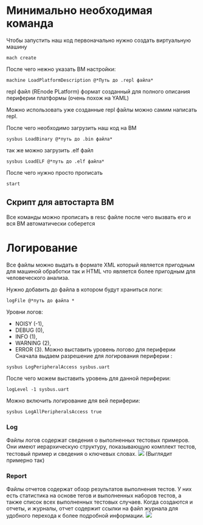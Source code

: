 # Минимально необходимая команда
Чтобы запустить наш код первоначально нужно создать виртуальную машину
```
mach create
```
После чего нежно указать ВМ настройки:
```
machine LoadPlatformDescription @*Путь до .repl файла*
```
repl файл (REnode PLatform) формат созданный для полного описания периферии платформы (очень похож на YAML)

Можно использовать уже созданные repl файлы можно самим написать repl.

После чего необходимо загрузить наш код на ВМ
```
sysbus LoadBinary @*путь до .bin файла*
```
так же можно загрузить .elf файл
```
sysbus LoadELF @*путь до .elf файла*
```
После чего нужно просто прописать 
```
start
```

## Скрипт для автостарта ВМ 
Все команды можно прописать в resc файле после чего вызвать его и вся ВМ автоматически соберется 

# Логирование

Все файлы можно выдать в формате XML который является пригодным для машиной обработки так и HTML что является более пригодным для человеческого анализа.

Нужно добавить до файла в котором будут храниться логи:
```
logFile @*путь до файла *
```

Уровни логов:
- NOISY (-1),
- DEBUG (0),
- INFO (1),
- WARNING (2),
- ERROR (3).
Можно выставить уровень логово для периферии 
Сначала выдаем разрешение для логирования периферии :
```
sysbus LogPeripheralAccess sysbus.uart
```
После чего можем выставить уровень для данной периферии:
```
logLevel -1 sysbus.uart
```
 Можно включить логирование для вей периферии:
 ```
 sysbus LogAllPeripheralsAccess true
```
### Log
Файлы логов содержат сведения о выполненных тестовых примеров. Они имеют иерархическую структуру, показывающую комплект тестов, тестовый пример и сведения о ключевых словах.
![](C:\Users\Tik\Documents\GitHub\gcc_make\emulations\renode\img/log_passed.png)
(Выглядит примерно так)

### Report
Файлы отчетов содержат обзор результатов выполнения тестов. У них есть статистика на основе тегов и выполненных наборов тестов, а также список всех выполненных тестовых случаев. Когда создаются и отчеты, и журналы, отчет содержит ссылки на файл журнала для удобного перехода к более подробной информации.
![](C:\Users\Tik\Documents\GitHub\gcc_make\emulations\renode\img/report_passed.png)